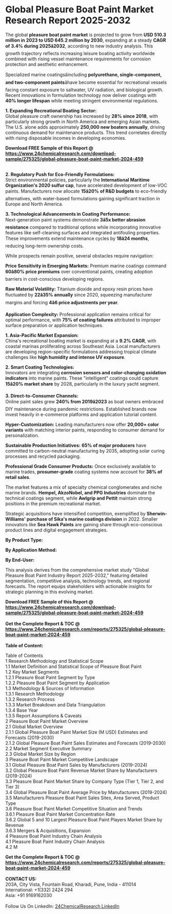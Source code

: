 <h1>Global Pleasure Boat Paint Market Research Report 2025-2032</h1><p>The global <strong>pleasure boat paint market</strong> is projected to grow from <strong>USD 510.3 million in 2023 to USD 645.2 million by 2030</strong>, expanding at a steady <strong>CAGR of 3.4% during 2025â2032</strong>, according to new industry analysis. This growth trajectory reflects increasing leisure boating activity worldwide combined with rising vessel maintenance requirements for corrosion protection and aesthetic enhancement.</p><p>Specialized marine coatingsâincluding <strong>polyurethane, single-component, and two-component paints</strong>âhave become essential for recreational vessels facing constant exposure to saltwater, UV radiation, and biological growth. Recent innovations in formulation technology now deliver coatings with <strong>40% longer lifespan</strong> while meeting stringent environmental regulations.</p><p><strong>1. Expanding Recreational Boating Sector:</strong><br>
Global pleasure craft ownership has increased by <strong>28% since 2018</strong>, with particularly strong growth in North America and emerging Asian markets. The U.S. alone adds approximately <strong>250,000 new boaters annually</strong>, driving continuous demand for maintenance products. This trend correlates directly with rising disposable incomes in developing economies.</p><div><b>Download FREE Sample of this Report @ 
            <a href="https://www.24chemicalresearch.com/download-sample/275325/global-pleasure-boat-paint-market-2024-459">
            https://www.24chemicalresearch.com/download-sample/275325/global-pleasure-boat-paint-market-2024-459</a></b></div><br><p><strong>2. Regulatory Push for Eco-Friendly Formulations:</strong><br>
Strict environmental policies, particularly the <strong>International Maritime Organization's 2020 sulfur cap</strong>, have accelerated development of low-VOC paints. Manufacturers now allocate <strong>15â20% of R&amp;D budgets</strong> to eco-friendly alternatives, with water-based formulations gaining significant traction in Europe and North America.</p><p><strong>3. Technological Advancements in Coating Performance:</strong><br>
Next-generation paint systems demonstrate <strong>3â5x better abrasion resistance</strong> compared to traditional options while incorporating innovative features like self-cleaning surfaces and integrated antifouling properties. These improvements extend maintenance cycles by <strong>18â24 months</strong>, reducing long-term ownership costs.</p><p>While prospects remain positive, several obstacles require navigation:</p><p><strong>Price Sensitivity in Emerging Markets:</strong> Premium marine coatings command <strong>60â80% price premiums</strong> over conventional paints, creating adoption barriers in cost-conscious developing regions.</p><p><strong>Raw Material Volatility:</strong> Titanium dioxide and epoxy resin prices have fluctuated by <strong>22â35% annually</strong> since 2020, squeezing manufacturer margins and forcing <strong>4â6 price adjustments per year</strong>.</p><p><strong>Application Complexity:</strong> Professional application remains critical for optimal performance, with <strong>75% of coating failures</strong> attributed to improper surface preparation or application techniques.</p><p><strong>1. Asia-Pacific Market Expansion:</strong><br>
China's recreational boating market is expanding at a <strong>9.2% CAGR</strong>, with coastal marinas proliferating across Southeast Asia. Local manufacturers are developing region-specific formulations addressing tropical climate challenges like <strong>high humidity and intense UV exposure</strong>.</p><p><strong>2. Smart Coating Technologies:</strong><br>
Innovators are integrating <strong>corrosion sensors and color-changing oxidation indicators</strong> into marine paints. These "intelligent" coatings could capture <strong>15â20% market share</strong> by 2028, particularly in the luxury yacht segment.</p><p><strong>3. Direct-to-Consumer Channels:</strong><br>
Online paint sales grew <strong>240% from 2019â2023</strong> as boat owners embraced DIY maintenance during pandemic restrictions. Established brands now invest heavily in e-commerce platforms and application tutorial content.</p><p><strong>Hyper-Customization:</strong> Leading manufacturers now offer <strong>20,000+ color variants</strong> with matching interior paints, responding to consumer demand for personalization.</p><p><strong>Sustainable Production Initiatives:</strong> <strong>65% of major producers</strong> have committed to carbon-neutral manufacturing by 2035, adopting solar curing processes and recycled packaging.</p><p><strong>Professional Grade Consumer Products:</strong> Once exclusively available to marine trades, <strong>prosumer-grade</strong> coating systems now account for <strong>38% of retail sales</strong>.</p><p>The market features a mix of specialty chemical conglomerates and niche marine brands. <strong>Hempel, AkzoNobel, and PPG Industries</strong> dominate the technical coatings segment, while <strong>Awlgrip and Pettit</strong> maintain strong positions in the premium recreational market.</p><p>Strategic acquisitions have intensified competition, exemplified by <strong>Sherwin-Williams' purchase of Sika's marine coatings division</strong> in 2022. Smaller innovators like <strong>Sea Hawk Paints</strong> are gaining share through eco-conscious product lines and digital engagement strategies.</p><p><strong>By Product Type:</strong></p><p><strong>By Application Method:</strong></p><p><strong>By End-User:</strong></p><p>This analysis derives from the comprehensive market study "Global Pleasure Boat Paint Industry Report 2025-2032," featuring detailed segmentation, competitive analysis, technology trends, and regional forecasts. The report equips stakeholders with actionable insights for strategic planning in this evolving market.</p><div><b>Download FREE Sample of this Report @ 
            <a href="https://www.24chemicalresearch.com/download-sample/275325/global-pleasure-boat-paint-market-2024-459">
            https://www.24chemicalresearch.com/download-sample/275325/global-pleasure-boat-paint-market-2024-459</a></b></div><br><div><b>Get the Complete Report & TOC @ 
            <a href="https://www.24chemicalresearch.com/reports/275325/global-pleasure-boat-paint-market-2024-459">
            https://www.24chemicalresearch.com/reports/275325/global-pleasure-boat-paint-market-2024-459</a></b></div><br>
            <b>Table of Content:</b><p>Table of Contents<br />
1 Research Methodology and Statistical Scope<br />
1.1 Market Definition and Statistical Scope of Pleasure Boat Paint<br />
1.2 Key Market Segments<br />
1.2.1 Pleasure Boat Paint Segment by Type<br />
1.2.2 Pleasure Boat Paint Segment by Application<br />
1.3 Methodology & Sources of Information<br />
1.3.1 Research Methodology<br />
1.3.2 Research Process<br />
1.3.3 Market Breakdown and Data Triangulation<br />
1.3.4 Base Year<br />
1.3.5 Report Assumptions & Caveats<br />
2 Pleasure Boat Paint Market Overview<br />
2.1 Global Market Overview<br />
2.1.1 Global Pleasure Boat Paint Market Size (M USD) Estimates and Forecasts (2019-2030)<br />
2.1.2 Global Pleasure Boat Paint Sales Estimates and Forecasts (2019-2030)<br />
2.2 Market Segment Executive Summary<br />
2.3 Global Market Size by Region<br />
3 Pleasure Boat Paint Market Competitive Landscape<br />
3.1 Global Pleasure Boat Paint Sales by Manufacturers (2019-2024)<br />
3.2 Global Pleasure Boat Paint Revenue Market Share by Manufacturers (2019-2024)<br />
3.3 Pleasure Boat Paint Market Share by Company Type (Tier 1, Tier 2, and Tier 3)<br />
3.4 Global Pleasure Boat Paint Average Price by Manufacturers (2019-2024)<br />
3.5 Manufacturers Pleasure Boat Paint Sales Sites, Area Served, Product Type<br />
3.6 Pleasure Boat Paint Market Competitive Situation and Trends<br />
3.6.1 Pleasure Boat Paint Market Concentration Rate<br />
3.6.2 Global 5 and 10 Largest Pleasure Boat Paint Players Market Share by Revenue<br />
3.6.3 Mergers & Acquisitions, Expansion<br />
4 Pleasure Boat Paint Industry Chain Analysis<br />
4.1 Pleasure Boat Paint Industry Chain Analysis<br />
4.2 M</p><div><b>Get the Complete Report & TOC @ 
            <a href="https://www.24chemicalresearch.com/reports/275325/global-pleasure-boat-paint-market-2024-459">
            https://www.24chemicalresearch.com/reports/275325/global-pleasure-boat-paint-market-2024-459</a></b></div><br><b>CONTACT US:</b><br>
            203A, City Vista, Fountain Road, Kharadi, Pune, India - 411014<br>
            International: +1(332) 2424 294<br>
            Asia: +91 9169162030 <br><br>
            Follow Us On LinkedIn: <a href="https://www.linkedin.com/company/24chemicalresearch/">24ChemicalResearch LinkedIn</a>